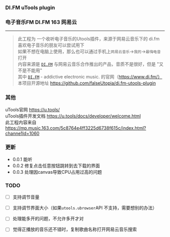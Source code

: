 ### DI.FM uTools plugin

### 电子音乐FM DI.FM 163 网易云

---

>  此工程为 一个收听电子音乐的Utools插件，来源于网易云音乐下的 di.fm  
>  喜欢电子音乐的朋友可以尝试用下  
>  如果不想在电脑上使用，那么也可以通过手机上`网易云音乐`->`我的`->`最嗨电音` 打开   
>  内容来源是 [`DI.FM`](https://www.di.fm/)  与网易云音乐合作推出的产品，音质不是很好，但是 "又不是不能用"    
>  其中 [`DI.FM`](https://www.di.fm/)  - addictive electronic music. 的官网（https://www.di.fm/）  
>  本项目开源地址 https://github.com/falseUtopia/di.fm-utools-plugin  

### 其他

uTools官网 https://u.tools/  
uTools插件开发文档 https://u.tools/docs/developer/welcome.html  
此工程内容来自 https://mp.music.163.com/5c8764e4ff3225d6738f615c/index.html?channe1Id=1060

### 更新

- 0.0.1 能听
- 0.0.2 修复点击任意按钮跳转到去下载的界面
- 0.0.3 处理因canvas导致CPU占用过高的问题

### TODO

- [ ] 支持调节音量
- [ ] 支持调节界面大小（如果`utools.ubrowser`API 不支持，需要想别的办法）
- [ ] 处理能多开的问题，不允许多开才对
- [ ] 觉得正播放的音乐还不错时，复制歌曲名称打开网易云音乐搜索

